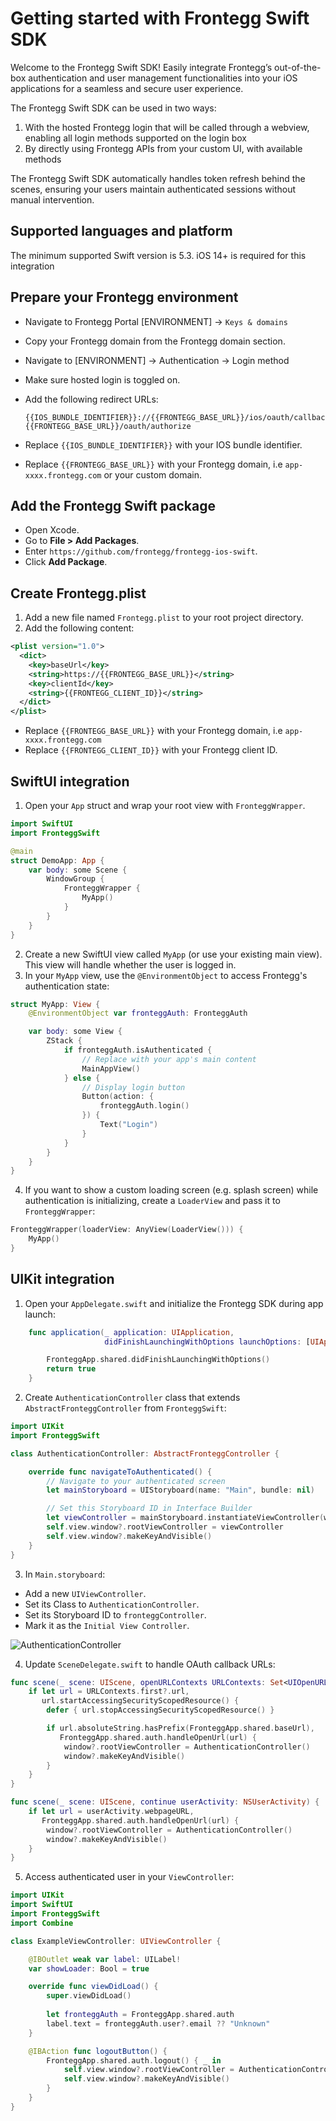 # Getting started with Frontegg Swift SDK

Welcome to the Frontegg Swift SDK! Easily integrate Frontegg’s out-of-the-box authentication and user management functionalities into your iOS applications for a seamless and secure user experience.

The Frontegg Swift SDK can be used in two ways:

1. With the hosted Frontegg login that will be called through a webview, enabling all login methods supported on the login box
2. By directly using Frontegg APIs from your custom UI, with available methods

The Frontegg Swift SDK automatically handles token refresh behind the scenes, ensuring your users maintain authenticated sessions without manual intervention.

## Supported languages and platform
The minimum supported Swift version is 5.3.
iOS 14+ is required for this integration

## Prepare your Frontegg environment

- Navigate to Frontegg Portal [ENVIRONMENT] → `Keys & domains`
- Copy your Frontegg domain from the Frontegg domain section.
- Navigate to [ENVIRONMENT] → Authentication → Login method
- Make sure hosted login is toggled on.
- Add the following redirect URLs:

  ```
  {{IOS_BUNDLE_IDENTIFIER}}://{{FRONTEGG_BASE_URL}}/ios/oauth/callback
  {{FRONTEGG_BASE_URL}}/oauth/authorize
  ```

- Replace `{{IOS_BUNDLE_IDENTIFIER}}` with your IOS bundle identifier.
- Replace `{{FRONTEGG_BASE_URL}}` with your Frontegg domain, i.e `app-xxxx.frontegg.com` or your custom domain.


## Add the Frontegg Swift package

- Open Xcode.
- Go to **File > Add Packages**.
- Enter `https://github.com/frontegg/frontegg-ios-swift`.
- Click **Add Package**.

## Create Frontegg.plist

1. Add a new file named `Frontegg.plist` to your root project directory.
2. Add the following content:

  ```xml
  <plist version="1.0">
    <dict>
      <key>baseUrl</key>
      <string>https://{{FRONTEGG_BASE_URL}}</string>
      <key>clientId</key>
      <string>{{FRONTEGG_CLIENT_ID}}</string>
    </dict>
  </plist>
  ```

- Replace `{{FRONTEGG_BASE_URL}}` with your Frontegg domain, i.e `app-xxxx.frontegg.com`
- Replace `{{FRONTEGG_CLIENT_ID}}` with your Frontegg client ID.

## SwiftUI integration

1. Open your `App` struct and wrap your root view with `FronteggWrapper`.

```swift
import SwiftUI
import FronteggSwift

@main
struct DemoApp: App {
    var body: some Scene {
        WindowGroup {
            FronteggWrapper {
                MyApp()
            }
        }
    }
}
```

2. Create a new SwiftUI view called `MyApp` (or use your existing main view). This view will handle whether the user is logged in.
3. In your `MyApp` view, use the `@EnvironmentObject` to access Frontegg's authentication state:

```swift
struct MyApp: View {
    @EnvironmentObject var fronteggAuth: FronteggAuth

    var body: some View {
        ZStack {
            if fronteggAuth.isAuthenticated {
                // Replace with your app's main content
                MainAppView()
            } else {
                // Display login button
                Button(action: {
                    fronteggAuth.login()
                }) {
                    Text("Login")
                }
            }
        }
    }
}
```

4. If you want to show a custom loading screen (e.g. splash screen) while authentication is initializing, create a `LoaderView` and pass it to `FronteggWrapper`:

```swift
FronteggWrapper(loaderView: AnyView(LoaderView())) {
    MyApp()
}
```


## UIKit integration

1. Open your `AppDelegate.swift` and initialize the Frontegg SDK during app launch:

```swift
    func application(_ application: UIApplication,
                     didFinishLaunchingWithOptions launchOptions: [UIApplication.LaunchOptionsKey: Any]?) -> Bool {

        FronteggApp.shared.didFinishLaunchingWithOptions()
        return true
    }
```

2. Create `AuthenticationController` class that extends `AbstractFronteggController` from `FronteggSwift`:

```swift
import UIKit
import FronteggSwift

class AuthenticationController: AbstractFronteggController {

    override func navigateToAuthenticated() {
        // Navigate to your authenticated screen
        let mainStoryboard = UIStoryboard(name: "Main", bundle: nil)

        // Set this Storyboard ID in Interface Builder
        let viewController = mainStoryboard.instantiateViewController(withIdentifier: "authenticatedScreen")
        self.view.window?.rootViewController = viewController
        self.view.window?.makeKeyAndVisible()
    }
}
```

3. In `Main.storyboard`:

* Add a new `UIViewController`.
* Set its Class to `AuthenticationController`.
* Set its Storyboard ID to `fronteggController`.
* Mark it as the `Initial View Controller`.

![AuthenticationController](./images/Authentication_controller.png)

4. Update `SceneDelegate.swift` to handle OAuth callback URLs:

```swift
func scene(_ scene: UIScene, openURLContexts URLContexts: Set<UIOpenURLContext>) {
    if let url = URLContexts.first?.url,
       url.startAccessingSecurityScopedResource() {
        defer { url.stopAccessingSecurityScopedResource() }

        if url.absoluteString.hasPrefix(FronteggApp.shared.baseUrl),
           FronteggApp.shared.auth.handleOpenUrl(url) {
            window?.rootViewController = AuthenticationController()
            window?.makeKeyAndVisible()
        }
    }
}

func scene(_ scene: UIScene, continue userActivity: NSUserActivity) {
    if let url = userActivity.webpageURL,
       FronteggApp.shared.auth.handleOpenUrl(url) {
        window?.rootViewController = AuthenticationController()
        window?.makeKeyAndVisible()
    }
}
```

5. Access authenticated user in your `ViewController`:

```swift
import UIKit
import SwiftUI
import FronteggSwift
import Combine

class ExampleViewController: UIViewController {

    @IBOutlet weak var label: UILabel!
    var showLoader: Bool = true

    override func viewDidLoad() {
        super.viewDidLoad()
        
        let fronteggAuth = FronteggApp.shared.auth
        label.text = fronteggAuth.user?.email ?? "Unknown"
    }

    @IBAction func logoutButton() {
        FronteggApp.shared.auth.logout() { _ in
            self.view.window?.rootViewController = AuthenticationController()
            self.view.window?.makeKeyAndVisible()
        }
    }
}
```

